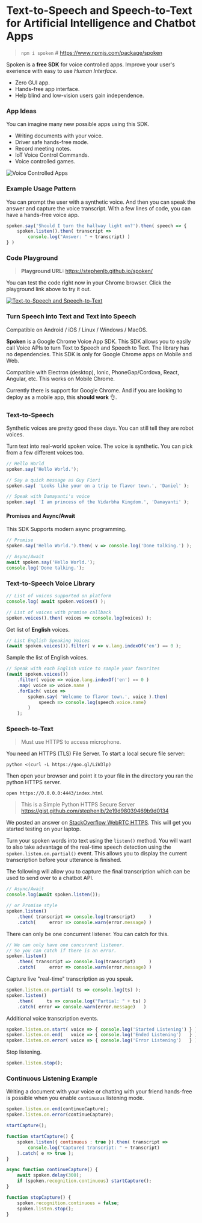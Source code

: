 # Text-to-Speech and Speech-to-Text for Artificial Intelligence and Chatbot Apps

> `npm i spoken` # https://www.npmjs.com/package/spoken

Spoken is a **free SDK** for voice controlled apps.
Improve your user's exerience with easy to use _Human Interface_.

 - Zero GUI app.
 - Hands-free app interface.
 - Help blind and low-vision users gain independence.

### App Ideas

You can imagine many new possible apps using this SDK.

 - Writing documents with your voice.
 - Driver safe hands-free mode.
 - Record meeting notes.
 - IoT Voice Control Commands.
 - Voice controlled games.

![Voice Controlled Apps](https://i.imgur.com/tXJmwrN.gif)


### Example Usage Pattern

You can prompt the user with a synthetic voice.
And then you can speak the answer and capture the voice transcript.
With a few lines of code, you can have a hands-free voice app.

```javascript
spoken.say('Should I turn the hallway light on?').then( speech => {
    spoken.listen().then( transcript =>
        console.log("Answer: " + transcript) )
} )
```

### Code Playground

> **Playground URL:** https://stephenlb.github.io/spoken/

You can test the code right now in your Chrome browser.
Click the playground link above to try it out.

[![Text-to-Speech and Speech-to-Text](https://i.imgur.com/75tQtoZ.png)](https://stephenlb.github.io/spoken/)

### Turn Speech into Text and Text into Speech

Compatible on Android / iOS / Linux / Windows / MacOS.

**Spoken** is a Google Chrome Voice App SDK.
This SDK allows you to easily call Voice APIs to turn Text to Speech and Speech to Text.
The library has no dependencies.
This SDK is only for Google Chrome apps on Mobile and Web.

Compatible with Electron (desktop), Ionic, PhoneGap/Cordova, React, Angular, etc.
This works on Mobile Chrome.

Currently there is support for Google Chrome.
And if you are looking to deploy as a mobile app, this **should work** 👌.

### Text-to-Speech

Synthetic voices are pretty good these days.
You can still tell they are robot voices.

Turn text into real-world spoken voice.
The voice is synthetic.
You can pick from a few different voices too.

```javascript
// Hello World
spoken.say('Hello World.');

// Say a quick message as Guy Fieri
spoken.say( 'Looks like your on a trip to flavor town.', 'Daniel' );

// Speak with Damayanti's voice
spoken.say( 'I am princess of the Vidarbha Kingdom.', 'Damayanti' );
```

#### Promises and Async/Await

This SDK Supports modern async programming.

```javascript
// Promise
spoken.say('Hello World.').then( v => console.log('Done talking.') );

// Async/Await
await spoken.say('Hello World.');
console.log('Done talking.');
```

### Text-to-Speech Voice Library

```javascript
// List of voices supported on platform
console.log( await spoken.voices() );

// List of voices with promise callback
spoken.voices().then( voices => console.log(voices) );
```

Get list of **English** voices.

```javascript
// List English Speaking Voices
(await spoken.voices()).filter( v => v.lang.indexOf('en') == 0 );
```

Sample the list of English voices.

```javascript
// Speak with each English voice to sample your favorites
(await spoken.voices())
    .filter( voice => voice.lang.indexOf('en') == 0 )
    .map( voice => voice.name )
    .forEach( voice =>
        spoken.say( 'Welcome to flavor town.', voice ).then(
            speech => console.log(speech.voice.name)
        )
    );
```

### Speech-to-Text

> Must use HTTPS to access microphone.

You need an HTTPS (TLS) File Server. To start a local secure file server:

```shell
python <(curl -L https://goo.gl/LiW3lp)
```

Then open your browser and point it to your file in
the directory you ran the python HTTPS server.

```shell
open https://0.0.0.0:4443/index.html
```

> This is a Simple Python HTTPS Secure Server
> https://gist.github.com/stephenlb/2e19d98039469b9d0134

We posted an answer on
[StackOverflow WebRTC HTTPS](http://stackoverflow.com/a/41969170/524733).
This will get you started testing on your laptop.

Turn your spoken words into text using the `listen()` method.
You will want to also take advantage of the real-time speech
detection using the `spoken.listen.on.partial()` event.
This allows you to display the current transcription before
your utterance is finished.

The following will allow you to capture the final transcription
which can be used to send over to a chatbot API.

```javascript
// Async/Await
console.log(await spoken.listen());

// or Promise style
spoken.listen()
    .then( transcript => console.log(transcript)     )
    .catch(     error => console.warn(error.message) )
```

There can only be one concurrent listener.
You can catch for this.

```javascript
// We can only have one concurrent listener.
// So you can catch if there is an error.
spoken.listen()
    .then( transcript => console.log(transcript)     )
    .catch(     error => console.warn(error.message) )
```

Capture live "real-time" transcription as you speak.

```javascript
spoken.listen.on.partial( ts => console.log(ts) );
spoken.listen()
    .then(     ts => console.log("Partial: " + ts) )
    .catch( error => console.warn(error.message)   )
```

Additional voice transcription events.

```javascript
spoken.listen.on.start( voice => { console.log('Started Listening') } );
spoken.listen.on.end(   voice => { console.log('Ended Listening')   } );
spoken.listen.on.error( voice => { console.log('Error Listening')   } );
```

Stop listening.

```javascript
spoken.listen.stop();
```

### Continuous Listening Example

Writing a document with your voice or chatting with your friend hands-free
is possible when you enable `continuous` listening mode.

```javascript
spoken.listen.on.end(continueCapture);
spoken.listen.on.error(continueCapture);

startCapture();

function startCapture() { 
    spoken.listen({ continuous : true }).then( transcript =>
        console.log("Captured transcript: " + transcript)
    ).catch( e => true );
}

async function continueCapture() {
    await spoken.delay(300);
    if (spoken.recognition.continuous) startCapture();
}

function stopCapture() {
    spoken.recognition.continuous = false;
    spoken.listen.stop();
}
```


